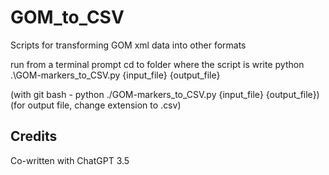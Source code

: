 # GOM_to_CSV
 Scripts for transforming GOM xml data into other formats

run from a terminal prompt
cd to folder where the script is
write python .\GOM-markers_to_CSV.py {input_file} {output_file}

(with git bash - python ./GOM-markers_to_CSV.py {input_file} {output_file}) 
(for output file, change extension to .csv)

## Credits
Co-written with ChatGPT 3.5